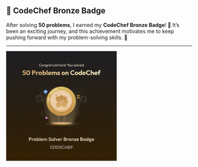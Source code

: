 ## 🥉 **CodeChef Bronze Badge**  
After solving **50 problems**, I earned my **CodeChef Bronze Badge**! 🎉 It’s been an exciting journey, and this achievement motivates me to keep pushing forward with my problem-solving skills. 💪

---

<img src="CodeChefBadge.png" height="300" width="300">
